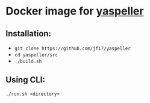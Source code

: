 # Docker image for [yaspeller](https://github.com/hcodes/yaspeller)

## Installation:
+ `git clone https://github.com/jf17/yaspeller`<br/>
+ `cd yaspeller/src`<br/>
+ `./build.sh`<br/>


## Using CLI:
`./run.sh <directory>`

